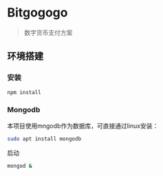 # Bitgogogo

> 数字货币支付方案

## 环境搭建

### 安装

```bash
npm install
```

### Mongodb

本项目使用mngodb作为数据库，可直接通过linux安装：

```bash
sudo apt install mongodb
```
启动
```bash
mongod &
```
